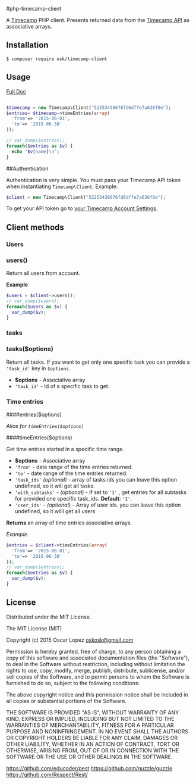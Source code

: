 #php-timecamp-client

A [Timecamp](http://www.timecamp.com/) PHP client. Presents returned data from the [Timecamp API](https://github.com/timecamp2/timecamp-api) as associative arrays.

## Installation

```shell
$ composer require osk/timecamp-client
```

## Usage

[Full Doc](https://github.com/oskosk/php-timecamp-client)

```php

$timecamp = new Timecamp\Client("52253438676fd6dffe7a636f0e");
$entries= $timecamp->timeEntries(array(
  'from'=> '2015-06-01',
  'to'=> '2015-06-30'
));

// var_dump($entries);
foreach($entries as $v) {
  echo "$v[name]\n";
}

```

##Authentication

Authentication is very simple. You must pass your Timecamp API token when instantiating `Timecamp\Client`. Example:

```php
$client = new Timecamp\Client("52253438676fd6dffe7a636f0e");
```

To get your API token go to [your Timecamp Account Settings](https://www.timecamp.com/people/edit).

## Client methods

### Users

### users()

Return all users from account.

**Example**

```php
$users = $client->users();
// var_dump($users);
foreach($users as $v) {
  var_dump($v);
}
```

### tasks

### tasks($options)

Return all tasks. If you want to get only one specific task you can provide a `'task_id'` key in `$options`.

* **$options** - Associative array
 * `'task_id'` - Id of a specific task to get.

### Time entries

####entries($options)

_Alias for `timeEntries($options)`_

####timeEntries($options)

Get time entries started in a specific time range.

* **$options** - Associative array
 * `'from'` - date range of the time entries returned.
 * `'to'` - date range of the time entries returned.
 * `'task_ids'` *(optional)* - array of tasks ids you can leave this option undefined, so it will get all tasks.
 * `'with_subtasks'` - *(optional)* - If set to `'1'` , get entries for all subtasks for provided one specific task_ids. **Default**: `'1'`.
 * `'user_ids'` - *(optional)* - Array of user ids. you can leave this option undefined, so it willl get all users

**Returns** an array of time entries associative arrays.

*Example*

```php
$entries = $client->timeEntries(array(
  'from'=> '2015-06-01',
  'to'=> '2015-06-30'
));
// var_dump($entries);
foreach($entries as $v) {
  var_dump($v);
}
```

## License

Distributed under the MIT License.

The MIT License (MIT)

Copyright (c) 2015 Oscar Lopez <oskosk@gmail.com>

Permission is hereby granted, free of charge, to any person obtaining a copy
of this software and associated documentation files (the "Software"), to deal
in the Software without restriction, including without limitation the rights
to use, copy, modify, merge, publish, distribute, sublicense, and/or sell
copies of the Software, and to permit persons to whom the Software is
furnished to do so, subject to the following conditions:

The above copyright notice and this permission notice shall be included in all
copies or substantial portions of the Software.

THE SOFTWARE IS PROVIDED "AS IS", WITHOUT WARRANTY OF ANY KIND, EXPRESS OR
IMPLIED, INCLUDING BUT NOT LIMITED TO THE WARRANTIES OF MERCHANTABILITY,
FITNESS FOR A PARTICULAR PURPOSE AND NONINFRINGEMENT. IN NO EVENT SHALL THE
AUTHORS OR COPYRIGHT HOLDERS BE LIABLE FOR ANY CLAIM, DAMAGES OR OTHER
LIABILITY, WHETHER IN AN ACTION OF CONTRACT, TORT OR OTHERWISE, ARISING FROM,
OUT OF OR IN CONNECTION WITH THE SOFTWARE OR THE USE OR OTHER DEALINGS IN THE
SOFTWARE.

https://github.com/educoder/pest
https://github.com/guzzle/guzzle
https://github.com/Respect/Rest/
